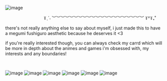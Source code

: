 ![image](https://github.com/aSoftVinnie/aSoftVinnie/assets/30376093/49f082bf-9ed9-479f-94a4-b46635976462)

⠀⠀⠀⠀⠀⠀⠀⠀⠀⠀⠀⠀꒦ˎˊ˗ ︶︶︶︶︶︶︶︶︶︶︶︶︶︶︶︶︶︶︶︶︶ ꒦꒷꒦₊˚

there's not really anything else to say about myself, i just made this to have a megumi fushiguro aesthetic because he deserves it <3

if you're really interested though, you can always check my carrd which will be more in depth about the animes and games i'm obsessed with, my interests and any boundaries!

⠀

![image](https://github.com/aSoftVinnie/aSoftVinnie/assets/30376093/8aa414b0-a4c3-48ab-8399-1ac1e46c7448) ![image](https://github.com/aSoftVinnie/aSoftVinnie/assets/30376093/44a16fb6-0c36-43b4-8437-03cc4d51ceb7) ![image](https://github.com/aSoftVinnie/aSoftVinnie/assets/30376093/b5df616c-9859-4ef8-ac49-362bf10fbba3)
![image](https://github.com/aSoftVinnie/aSoftVinnie/assets/30376093/6d5b9ca6-67a2-4061-b9db-a35999c33c40) ![image](https://github.com/aSoftVinnie/aSoftVinnie/assets/30376093/4e681246-4428-4eeb-b746-da0a3d8ad50b) ![image](https://github.com/aSoftVinnie/aSoftVinnie/assets/30376093/b170a809-4081-4e19-b7e6-1d9e92fd0dc9)





